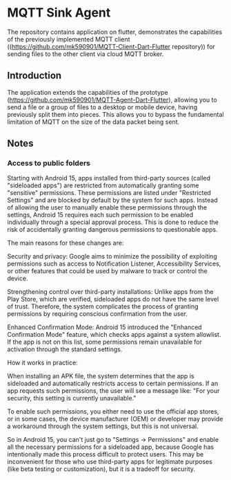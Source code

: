 # MQTT Sink Agent

The repository contains application on flutter, demonstrates the capabilities of the previously implemented MQTT client ((https://github.com/mk590901/MQTT-Client-Dart-Flutter repository)) for sending files to the other client via cloud MQTT broker.

## Introduction

The application extends the capabilities of the prototype (https://github.com/mk590901/MQTT-Agent-Dart-Flutter), allowing you to send a file or a group of files to a desktop or mobile device, having previously split them into pieces. This allows you to bypass the fundamental limitation of MQTT on the size of the data packet being sent.

## Notes

### Access to public folders

Starting with Android 15, apps installed from third-party sources (called "sideloaded apps") are restricted from automatically granting some "sensitive" permissions. These permissions are listed under "Restricted Settings" and are blocked by default by the system for such apps. Instead of allowing the user to manually enable these permissions through the settings, Android 15 requires each such permission to be enabled individually through a special approval process. This is done to reduce the risk of accidentally granting dangerous permissions to questionable apps.

The main reasons for these changes are:

Security and privacy: Google aims to minimize the possibility of exploiting permissions such as access to Notification Listener, Accessibility Services, or other features that could be used by malware to track or control the device.

Strengthening control over third-party installations: Unlike apps from the Play Store, which are verified, sideloaded apps do not have the same level of trust. Therefore, the system complicates the process of granting permissions by requiring conscious confirmation from the user.

Enhanced Confirmation Mode: Android 15 introduced the "Enhanced Confirmation Mode" feature, which checks apps against a system allowlist. If the app is not on this list, some permissions remain unavailable for activation through the standard settings.

How it works in practice:

When installing an APK file, the system determines that the app is sideloaded and automatically restricts access to certain permissions.
If an app requests such permissions, the user will see a message like: "For your security, this setting is currently unavailable."

To enable such permissions, you either need to use the official app stores, or in some cases, the device manufacturer (OEM) or developer may provide a workaround through the system settings, but this is not universal.

So in Android 15, you can't just go to "Settings -> Permissions" and enable all the necessary permissions for a sideloaded app, because Google has intentionally made this process difficult to protect users. This may be inconvenient for those who use third-party apps for legitimate purposes (like beta testing or customization), but it is a tradeoff for security.
